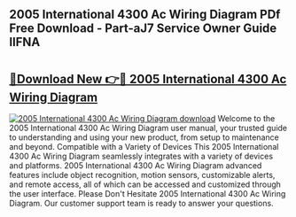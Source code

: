 ## 2005 International 4300 Ac Wiring Diagram PDf Free Download - Part-aJ7 Service Owner Guide llFNA

# <h2><a href="http://dfmdova.blite.top/?on=2005+International+4300+Ac+Wiring+Diagram">🔗Download New 👉🔴 2005 International 4300 Ac Wiring Diagram</a></h2>

[![2005 International 4300 Ac Wiring Diagram download](https://i.imgur.com/lujVjoI.png)](http://dfmdova.blite.top/?on=2005+International+4300+Ac+Wiring+Diagram)
Welcome to the 2005 International 4300 Ac Wiring Diagram user manual, your trusted guide to understanding and using your new product, from setup to maintenance and beyond. Compatible with a Variety of Devices This 2005 International 4300 Ac Wiring Diagram seamlessly integrates with a variety of devices and platforms. 2005 International 4300 Ac Wiring Diagram advanced features include object recognition, motion sensors, customizable alerts, and remote access, all of which can be accessed and customized through the user interface. Please Don't Hesitate 2005 International 4300 Ac Wiring Diagram. Our customer support team is ready to answer your questions.
